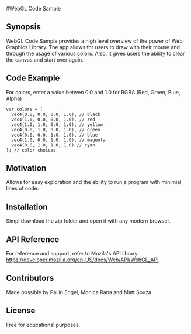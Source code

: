 #WebGL Code Sample

## Synopsis

WebGL Code Sample provides a high level overview of the power of Web Graphics Library. The app allows for users to draw with their mouse and through the usage of various colors. Also, it gives users the ability to clear the canvas and start over again.

## Code Example
For colors, enter a value betwen 0.0 and 1.0 for RGBA (Red, Green, Blue, Alpha)

    var colors = [
      vec4(0.0, 0.0, 0.0, 1.0), // black
      vec4(1.0, 0.0, 0.0, 1.0), // red
      vec4(1.0, 1.0, 0.0, 1.0), // yellow
      vec4(0.0, 1.0, 0.0, 1.0), // green
      vec4(0.0, 0.0, 1.0, 1.0), // blue
      vec4(1.0, 0.0, 1.0, 1.0), // magenta
      vec4(0.0, 1.0, 1.0, 1.0) // cyan
    ]; // color choices    

## Motivation

Allows for easy exploration and the ability to run a program with minimial lines of code.

## Installation

Simpl download the zip folder and open it with any modern browser.

## API Reference

For reference and support, refer to Mozila's API library https://developer.mozilla.org/en-US/docs/Web/API/WebGL_API.


## Contributors

Made possible by Pailin Engel, Monica Rana and Matt Souza

## License

Free for educational purposes.
